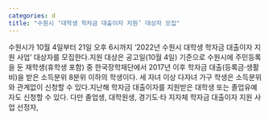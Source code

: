 ```yaml
---
categories: d
title: "수원시 ‘대학생 학자금 대출이자 지원’ 대상자 모집"
---
```

수원시가 10월 4일부터 21일 오후 6시까지 ‘2022년 수원시 대학생 학자금 대출이자 지원 사업’ 대상자를 모집한다.지원 대상은 공고일(10월 4일) 기준으로 수원시에 주민등록을 둔 재학생(휴학생 포함) 중 한국장학재단에서 2017년 이후 학자금 대출(등록금·생활비)을 받은 소득분위 8분위 이하의 학생이다. 세 자녀 이상 다자녀 가구 학생은 소득분위와 관계없이 신청할 수 있다.지난해 학자금 대출이자를 지원받은 대학생 또는 졸업유예자도 신청할 수 있다. 다만 졸업생, 대학원생, 경기도·타 지자체 학자금 대출이자 지원 사업 선정자,